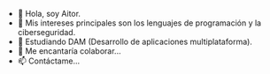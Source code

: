 - 👋 Hola, soy Aitor.
- 👀 Mis intereses principales son los lenguajes de programación y la ciberseguridad.
- 🌱 Estudiando DAM (Desarrollo de aplicaciones multiplataforma).
- 💞️ Me encantaría colaborar...
- 📫 Contáctame...
